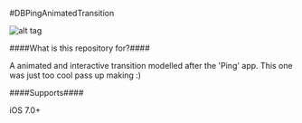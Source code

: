 #DBPingAnimatedTransition

![alt tag](https://cloud.githubusercontent.com/assets/5367914/5308340/9f614902-7be3-11e4-90d0-0f08e26ffab2.gif)

####What is this repository for?####

A animated and interactive transition modelled after the 'Ping' app. This one was just too cool pass up making :)

####Supports####

iOS 7.0+
